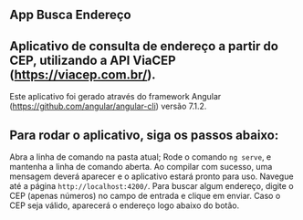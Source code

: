 ## App Busca Endereço

## Aplicativo de consulta de endereço a partir do CEP, utilizando a API ViaCEP (https://viacep.com.br/).

Este aplicativo foi gerado através do framework Angular (https://github.com/angular/angular-cli) versão 7.1.2.

## Para rodar o aplicativo, siga os passos abaixo:

Abra a linha de comando na pasta atual;
Rode o comando `ng serve`, e mantenha a linha de comando aberta.
Ao compilar com sucesso, uma mensagem deverá aparecer e o aplicativo estará pronto para uso. 
Navegue até a página `http://localhost:4200/`.
Para buscar algum endereço, digite o CEP (apenas números) no campo de entrada e clique em enviar. Caso o CEP seja válido, aparecerá o endereço logo abaixo do botão.